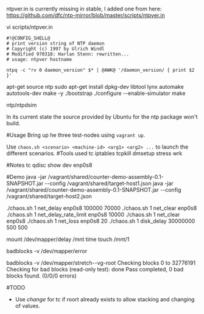 ntpver.in is currently missing in stable, I added one from here:
https://github.com/dfc/ntp-mirror/blob/master/scripts/ntpver.in

vi scripts/ntpver.in
```
#!@CONFIG_SHELL@
# print version string of NTP daemon
# Copyright (c) 1997 by Ulrich Windl
# Modified 970318: Harlan Stenn: rewritten...
# usage: ntpver hostname

ntpq -c "rv 0 daemon_version" $* | @AWK@ '/daemon_version/ { print $2 }'
```

apt-get source ntp
sudo apt-get install dpkg-dev libtool lynx automake autotools-dev make -y
./bootstrap
./configure --enable-simulator
make

ntp/ntpdsim


In its current state the source provided by Ubuntu for the ntp package won't build.

#Usage
Bring up he three test-nodes using `vagrant up`.

Use `chaos.sh <scenario> <machine-id> <arg1> <arg2> ...` to launch the different scenarios.
#Tools used
tc
iptables
tcpkill
dmsetup
stress
wrk

#Notes
tc qdisc show dev enp0s8

#Demo
java -jar /vagrant/shared/counter-demo-assembly-0.1-SNAPSHOT.jar --config /vagrant/shared/target-host1.json
java -jar /vagrant/shared/counter-demo-assembly-0.1-SNAPSHOT.jar --config /vagrant/shared/target-host2.json

./chaos.sh 1 net_delay enp0s8 100000 70000
./chaos.sh 1 net_clear enp0s8
./chaos.sh 1 net_delay_rate_limit enp0s8 10000
./chaos.sh 1 net_clear enp0s8
./chaos.sh 1 net_loss enp0s8 20
./chaos.sh 1 disk_delay 30000000 500 500

mount /dev/mapper/delay /mnt
time touch /mnt/1

badblocks -v /dev/mapper/error

badblocks -v /dev/mapper/stretch--vg-root
Checking blocks 0 to 32776191
Checking for bad blocks (read-only test): done
Pass completed, 0 bad blocks found. (0/0/0 errors)

#TODO
- Use *change* for tc if roort already exists to allow stacking and changing of values.
